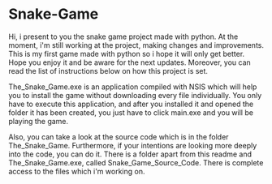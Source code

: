 # Snake-Game

Hi, i present to you the snake game project made with python. At the moment, i'm still working at the project, making changes and improvements. This is my first game made with python so i hope it will only get better. Hope you enjoy it and be aware for the next updates. Moreover, you can read the list of instructions below on how this project is set.

The_Snake_Game.exe is an application compiled with NSIS which will help you to install the game without downloading every file individually. You only have to execute this application, and after you installed it and opened the folder it has been created, you just have to click main.exe and you will be playing the game.

Also, you can take a look at the source code which is in the folder The_Snake_Game. Furthermore, if your intentions are looking more deeply into the code, you can do it. There is a folder apart from this readme and The_Snake_Game.exe, called Snake_Game_Source_Code. There is complete access to the files which i'm working on.
